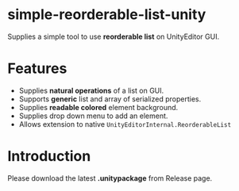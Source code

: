 # simple-reorderable-list-unity
Supplies a simple tool to use **reorderable list** on UnityEditor GUI.

# Features
- Supplies **natural operations** of a list on GUI.
- Supports **generic** list and array of serialized properties.
- Supplies **readable colored** element background.
- Supplies drop down menu to add an element.
- Allows extension to native `UnityEditorInternal.ReorderableList`

# Introduction
Please download the latest **.unitypackage** from Release page. 
